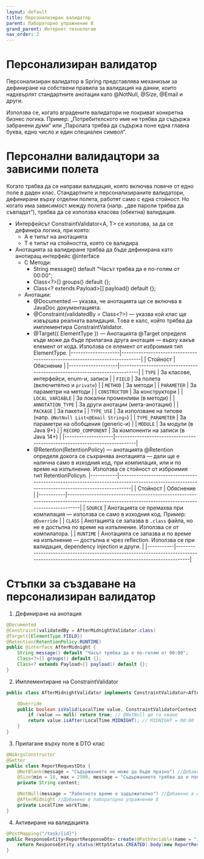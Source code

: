 ```yaml
---
layout: default
title: Персонализиран валидатор
parent: Лабораторно упражнение 8
grand_parent: Интернет технологии
nav_order: 2
---
```


# Персонализиран валидатор

Персонализиран валидатор в Spring представлява механизъм за дефиниране на собствени правила за валидация на данни, които надхвърлят стандартните анотации като @NotNull, @Size, @Email и други.

Използва се, когато вградените валидатори не покриват конкретна бизнес логика. Пример: „Потребителското име не трябва да съдържа забранени думи“ или „Паролата трябва да съдържа поне една главна буква, едно число и един специален символ“.

# Персонални валидацтори за зависими полета

 Когато трябва да се направи валидация, която включва повече от едно поле в даден клас. Стандартните и персонализираните валидатори, дефинирани върху отделни полета, работят само с една стойност. Но когато има зависимост между полета (напр. „две пароли трябва да съвпадат“), трябва да се използва класова (обектна) валидация.

- Интерфейсът ConstraintValidator<A, T> се използва, за да се дефинира логика, при която:
    - A е типът на анотацията
    - T е типът на стойността, която се валидира
- Анотацията за валидиране трябва да бъде дефинирана като анотиращ интерфейс @interface 
    - С Методи:
        - String message() default "Часът трябва да е по-голям от 00:00";
        - Class<?>[] groups() default {};
        - Class<? extends Payload>[] payload() default {};
    - Анотации:
        - @Documented — указва, че анотацията ще се включва в JavaDoc документацията.
        - @Constraint(validatedBy = Class<?>) — указва кой клас ще извършва реалната валидация. Tова е калс, който трябва да имплементира ConstraintValidator.
        - @Target({ ElementType }) — Анотацията @Target определя къде може да бъде прилагана друга анотация — върху какъв елемент от кода. Използва се елемент от изброимия тип ElementType.
|--------------------|---------------------------------------------------------------------------|
| Стойност           | Обяснение                                                                 |
|--------------------|---------------------------------------------------------------------------|
| `TYPE`             | За класове, интерфейси, еnum-и, записи                                    |
| `FIELD`            | За полета (включително и `private`)                                       |
| `METHOD`           | За методи                                                                 |
| `PARAMETER`        | За параметри на методи                                                    |
| `CONSTRUCTOR`      | За конструктори                                                           |
| `LOCAL_VARIABLE`   | За локални променливи (в методи)                                          |
| `ANNOTATION_TYPE`  | За други анотации (мета-анотации)                                         |
| `PACKAGE`          | За пакети                                                                 |
| `TYPE_USE`         | За използване на типове (напр. `@NotNull List<@Email String>`)            |
| `TYPE_PARAMETER`   | За параметри на обобщения (generic-и)                                     |
| `MODULE`           | За модули (в Java 9+)                                                     |
| `RECORD_COMPONENT` | За компоненти на записи (в Java 14+)                                      |
|--------------------|---------------------------------------------------------------------------|
        - @Retention(RetentionPolicy) — анотацията @Retention определя докога се съхранява анотацията — дали ще е налична само в изходния код, при компилация, или и по време на изпълнение. Използва се стойност от изброимия тип RetentionPolicyn.
|-----------|-------------------------------------------------------------------------------------------------------------------------------------------|
| Стойност  | Обяснение                                                                                                                                 |
|-----------|-------------------------------------------------------------------------------------------------------------------------------------------|
| `SOURCE`  | Анотацията се премахва при компилация — използва се само в изходния код. Пример: `@Override`                                             |
| `CLASS`   | Анотацията се запазва в `.class` файла, но не е достъпна по време на изпълнение. Използва се от компилатора.                            |
| `RUNTIME` | Анотацията се запазва и по време на изпълнение — достъпна е чрез reflection. Използва се при валидация, dependency injection и други.   |
|-----------|-------------------------------------------------------------------------------------------------------------------------------------------|


# Стъпки за създаване на персонализиран валидатор

1. Дефиниране на анотация

```java
@Documented
@Constraint(validatedBy = AfterMidnightValidator.class)
@Target({ElementType.FIELD})
@Retention(RetentionPolicy.RUNTIME)
public @interface AfterMidnight {
    String message() default "Часът трябва да е по-голям от 00:00";
    Class<?>[] groups() default {};
    Class<? extends Payload>[] payload() default {};
}
```

2. Имплементиране на ConstraintValidator

```java
public class AfterMidnightValidator implements ConstraintValidator<AfterMidnight, LocalTime> {

    @Override
    public boolean isValid(LocalTime value, ConstraintValidatorContext context) {
        if (value == null) return true; // @NotNull ще го хване
        return value.isAfter(LocalTime.MIDNIGHT); // MIDNIGHT = 00:00
    }
}
```

3. Прилагане върху поле в DTO клас

```java
@NoArgsConstructor
@Getter
public class ReportRequestDto {
    @NotBlank(message = "Съдържанието не може да бъде празно") //Добавено в лабораторно упражнение 8
    @Size(min = 10, max = 2500, message = "Съдържанието трябва да е поне 10 символа и да не е повече от 2500") //Добавено в лабораторно упражнение 8
    private String content;

    @NotNull(message = "Работното време е задължително") //Добавено в лабораторно упражнение 8
    @AfterMidnight //Добавено в лабораторно упражнение 8
    private LocalTime workTime;
}
```

4. Активиране на валидацията

```java
@PostMapping("/task/{id}")
public ResponseEntity<ReportResponseDto> create(@PathVariable(name = "id") long taskId, @Valid @RequestBody ReportRequestDto dto) {
    return ResponseEntity.status(HttpStatus.CREATED).body(new ReportResponseDto());
}
```



